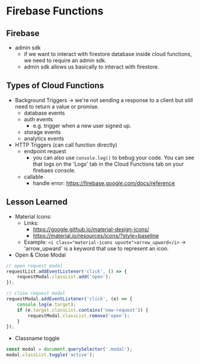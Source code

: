 # Firebase Functions

## Firebase 
- admin sdk
	- if we want to interact with firestore database inside cloud functions, we need to require an admin sdk.
	- admin sdk allows us basically to interact with firestore.

## Types of Cloud Functions
- Background Triggers -> we're not sending a response to a client but still need to return a value or promise.
	- database events
	- auth events
		- e.g. trigger when a new user signed up.
	- storage events
	- analytics events
- HTTP Triggers (can call function directly)
	- endpoint request
		- you can also use `console.log()` to bebug your code. You can see that logs on the 'Logs' tab in the Cloud Functions tab on your firebaes console.
	- callable
		- handle error: https://firebase.google.com/docs/reference

## Lesson Learned
- Material Icons: 
	- Links:
		- https://google.github.io/material-design-icons/
		- https://material.io/resources/icons/?style=baseline
	- Example: `<i class="material-icons upvote">arrow_upward</i>` -> 'arrow_upward' is a keyword that use to represent an icon.
- Open & Close Modal
```JavaScript
// open request modal 
requestList.addEventListener('click', () => {
	requestModal.classList.add('open');
});

// close request modal 
requestModal.addEventListener('click', (e) => {
	console.log(e.target);
	if (e.target.classList.contains('new-request')) {
		requestModal.classList.remove('open');
	}
});
```
- Classname toggle
```JavaScript
const modal = document.querySelector('.modal');
modal.classList.toggle('active');
```